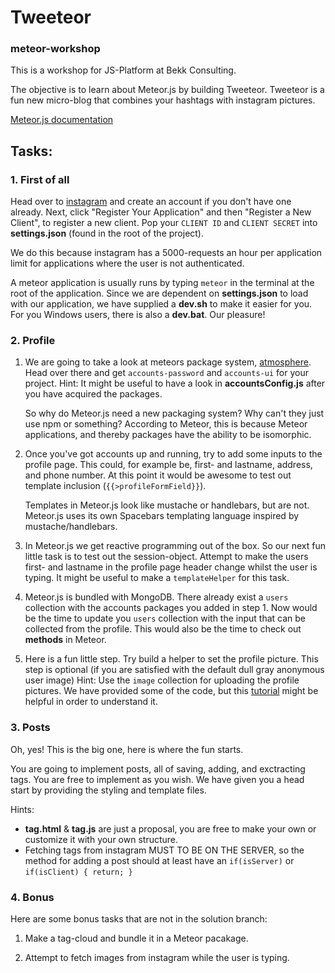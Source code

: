 # Tweeteor
### meteor-workshop

This is a workshop for JS-Platform at Bekk Consulting.

The objective is to learn about Meteor.js by building Tweeteor.
Tweeteor is a fun new micro-blog that combines your hashtags with instagram pictures.

[Meteor.js documentation](http://docs.meteor.com/#/full/)

## Tasks:

### 1. First of all

Head over to [instagram](https://instagram.com/developer/) and create an account if you don't have one already.
Next, click "Register Your Application" and then "Register a New Client", to register a new client.
Pop your `CLIENT ID` and `CLIENT SECRET` into **settings.json** (found in the root of the project).

We do this because instagram has a 5000-requests an hour per application limit for applications where the user is not authenticated.

A meteor application is usually runs by typing `meteor` in the terminal at the root of the application.
Since we are dependent on **settings.json** to load with our application, we have supplied a **dev.sh** to make it easier for you.
For you Windows users, there is also a **dev.bat**. Our pleasure!

### 2. Profile
1. We are going to take a look at meteors package system, [atmosphere](https://atmospherejs.com).
Head over there and get `accounts-password` and `accounts-ui` for your project.
Hint: It might be useful to have a look in **accountsConfig.js** after you have acquired the packages.

   So why do Meteor.js need a new packaging system? Why can't they just use npm or something?
   According to Meteor, this is because Meteor applications, and thereby packages have the ability to be isomorphic.

2. Once you've got accounts up and running, try to add some inputs to the profile page. This could, for example be, first- and lastname, address, and phone number.
At this point it would be awesome to test out template inclusion (`{{>profileFormField}}`).

   Templates in Meteor.js look like mustache or handlebars, but are not.
   Meteor.js uses its own Spacebars templating language inspired by mustache/handlebars.

3. In Meteor.js we get reactive programming out of the box.
So our next fun little task is to test out the session-object. Attempt to make the users first- and lastname in the profile page header change whilst the user is typing.
It might be useful to make a `templateHelper` for this task.

4. Meteor.js is bundled with MongoDB. There already exist a `users` collection with the accounts packages you added in step 1.
Now would be the time to update you `users` collection with the input that can be collected from the profile.
This would also be the time to check out **methods** in Meteor.

5. Here is a fun little step. Try build a helper to set the profile picture. This step is optional (if you are satisfied with the default dull gray anonymous user image)
Hint: Use the `image` collection for uploading the profile pictures. We have provided some of the code, but this [tutorial](https://medium.com/@victorleungtw/how-to-upload-files-with-meteor-js-7b8e811510fa) might be helpful in order to understand it. 

### 3. Posts
Oh, yes! This is the big one, here is where the fun starts.

You are going to implement posts, all of saving, adding, and exctracting tags.
You are free to implement as you wish.
We have given you a head start by providing the styling and template files.

Hints:
- **tag.html** & **tag.js** are just a proposal, you are free to make your own or customize it with your own structure.
- Fetching tags from instagram MUST TO BE ON THE SERVER, so the method for adding a post should at least have an `if(isServer)` or `if(isClient) { return; }`


### 4. Bonus

Here are some bonus tasks that are not in the solution branch:

1. Make a tag-cloud and bundle it in a Meteor pacakage.

2. Attempt to fetch images from instagram while the user is typing.
